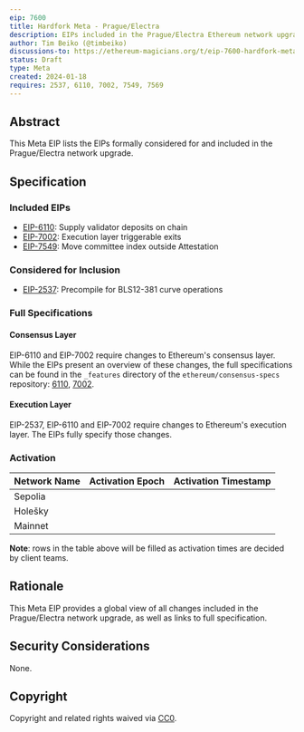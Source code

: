 ```yaml
---
eip: 7600
title: Hardfork Meta - Prague/Electra
description: EIPs included in the Prague/Electra Ethereum network upgrade.
author: Tim Beiko (@timbeiko)
discussions-to: https://ethereum-magicians.org/t/eip-7600-hardfork-meta-prague-electra/18205
status: Draft
type: Meta
created: 2024-01-18
requires: 2537, 6110, 7002, 7549, 7569
---
```


## Abstract

This Meta EIP lists the EIPs formally considered for and included in the Prague/Electra network upgrade. 

## Specification

### Included EIPs 

* [EIP-6110](./eip-6110.md): Supply validator deposits on chain
* [EIP-7002](./eip-7002.md): Execution layer triggerable exits
* [EIP-7549](./eip-7549.md): Move committee index outside Attestation

### Considered for Inclusion

* [EIP-2537](./eip-2537.md): Precompile for BLS12-381 curve operations

### Full Specifications 

#### Consensus Layer

EIP-6110 and EIP-7002 require changes to Ethereum's consensus layer. While the EIPs present an overview of these changes, the full specifications can be found in the `_features` directory of the `ethereum/consensus-specs` repository: [6110](https://github.com/ethereum/consensus-specs/blob/19edc2d1ec9d17dd2e84d4ed727ebf6451abb1b9/specs/_features/eip6110), [7002](https://github.com/ethereum/consensus-specs/tree/19edc2d1ec9d17dd2e84d4ed727ebf6451abb1b9/specs/_features/eip7002).

#### Execution Layer

EIP-2537, EIP-6110 and EIP-7002 require changes to Ethereum's execution layer. The EIPs fully specify those changes. 

### Activation 

| Network Name     | Activation Epoch | Activation Timestamp |
|------------------|------------------|----------------------|
| Sepolia          |                  |                      |
| Holešky          |                  |                      |
| Mainnet          |                  |                      |

**Note**: rows in the table above will be filled as activation times are decided by client teams. 

## Rationale

This Meta EIP provides a global view of all changes included in the Prague/Electra network upgrade, as well as links to full specification. 

## Security Considerations

None.

## Copyright

Copyright and related rights waived via [CC0](../LICENSE.md).
